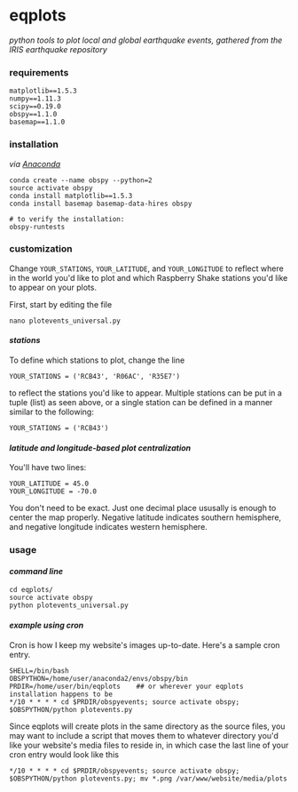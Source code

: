 # eqplots
_python tools to plot local and global earthquake events, gathered from the IRIS earthquake repository_

### requirements
```
matplotlib==1.5.3
numpy==1.11.3
scipy==0.19.0
obspy==1.1.0
basemap==1.1.0
```

### installation
_via [Anaconda](https://www.anaconda.com/)_
```
conda create --name obspy --python=2
source activate obspy
conda install matplotlib==1.5.3
conda install basemap basemap-data-hires obspy

# to verify the installation:
obspy-runtests
```

### customization
Change `YOUR_STATIONS`, `YOUR_LATITUDE`, and `YOUR_LONGITUDE` to reflect where in the world you'd like to plot and which Raspberry Shake stations you'd like to appear on your plots.

First, start by editing the file
```
nano plotevents_universal.py
```

#### _stations_
To define which stations to plot, change the line
```
YOUR_STATIONS = ('RCB43', 'R06AC', 'R35E7')
```
to reflect the stations you'd like to appear. Multiple stations can be put in a tuple (list) as seen above, or a single station can be defined in a manner similar to the following:
```
YOUR_STATIONS = ('RCB43')
```

#### _latitude and longitude-based plot centralization_
You'll have two lines:
```
YOUR_LATITUDE = 45.0
YOUR_LONGITUDE = -70.0
```
You don't need to be exact. Just one decimal place ususally is enough to center the map properly. Negative latitude indicates southern hemisphere, and negative longitude indicates western hemisphere.

### usage
#### _command line_
```
cd eqplots/
source activate obspy
python plotevents_universal.py
```
#### _example using cron_
Cron is how I keep my website's images up-to-date. Here's a sample cron entry.
```
SHELL=/bin/bash
OBSPYTHON=/home/user/anaconda2/envs/obspy/bin
PRDIR=/home/user/bin/eqplots    ## or wherever your eqplots installation happens to be
*/10 * * * * cd $PRDIR/obspyevents; source activate obspy; $OBSPYTHON/python plotevents.py
```
Since eqplots will create plots in the same directory as the source files, you may want to include a script that moves them to whatever directory you'd like your website's media files to reside in, in which case the last line of your cron entry would look like this
```
*/10 * * * * cd $PRDIR/obspyevents; source activate obspy; $OBSPYTHON/python plotevents.py; mv *.png /var/www/website/media/plots
```

